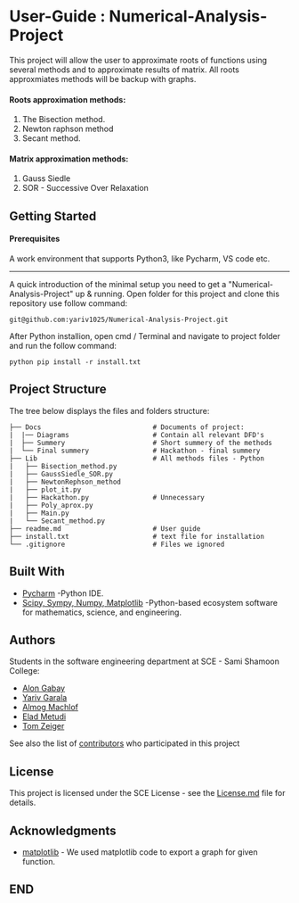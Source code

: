 # User-Guide : Numerical-Analysis-Project

This project will allow the user to approximate roots of functions using several methods and to approximate results of matrix.
All roots approxmiates methods will be backup with graphs.
#### Roots approximation methods:
1. The Bisection method.
2. Newton raphson method
3. Secant method.

#### Matrix approximation methods:
1. Gauss Siedle
2. SOR - Successive Over Relaxation

## Getting Started
#### Prerequisites

A work environment that supports Python3, like Pycharm, VS code etc.
_____________________

A quick introduction of the minimal setup you need to get a "Numerical-Analysis-Project" up & running.
Open folder for this project and clone this repository use follow command:
```
git@github.com:yariv1025/Numerical-Analysis-Project.git
```
After Python installion, open cmd / Terminal and navigate to project folder and run the follow command:
```
python pip install -r install.txt
```

Project Structure
------------------
The tree below displays the files and folders structure:
```
├── Docs                            # Documents of project:
|  |── Diagrams                     # Contain all relevant DFD's
|  ├── Summery                      # Short summery of the methods
|  └── Final summery                # Hackathon - final summery  
├── Lib                             # All methods files - Python
|   ├── Bisection_method.py
|   ├── GaussSiedle_SOR.py
|   ├── NewtonRephson_method
|   ├── plot_it.py
|   ├── Hackathon.py                # Unnecessary
|   ├── Poly_aprox.py
|   ├── Main.py
|   └── Secant_method.py
├── readme.md                       # User guide
├── install.txt                     # text file for installation
└── .gitignore                      # Files we ignored

```
Built With
----------
* [Pycharm](https://www.jetbrains.com/pycharm/) -Python IDE.
* [Scipy, Sympy, Numpy, Matplotlib](https://www.scipy.org/) -Python-based ecosystem software for mathematics, science, and engineering.

Authors
-------
Students in the software engineering department at SCE - Sami Shamoon College:
* [Alon Gabay](https://github.com/alongabay)
* [Yariv Garala](https://github.com/yariv1025)
* [Almog Machlof](https://github.com/Almogma)
* [Elad Metudi]()
* [Tom Zeiger]()

See also the list of [contributors](https://github.com/yariv1025/Numerical_Analysis_Project/graphs/contributors) who participated in this project

License
-------
This project is licensed under the SCE License - see the [License.md](https://gist.github.com/Numerical_Analysis_Project/LICENSE.md) file for  details.

Acknowledgments
---------------
* [matplotlib](https://matplotlib.org/gallery/lines_bars_and_markers/simple_plot.html) - We used matplotlib code to export a graph for given function.
## END
